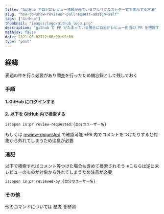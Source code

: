 ```yaml
---
title: "GitHub で自分にレビュー依頼が来ているプルリクエストを一覧で表示する方法"
slug: "how-to-show-reviewer-pullrequest-assign-self"
tags: ["GitHub"]
thumbnail: "images/logo/github_logo.png"
description: 'github で PR がたまっている場合に自分がレビュー担当の PR を把握する方法を調査した結果を備忘録として残しておく'
mathjax: false
date: 2021-06-02T12:00:00+09:00
type: "post"
---
```


## 経緯

表題の件を行う必要があり調査を行ったため備忘録として残しておく

### 手順

#### 1. GitHub にログインする

#### 2. 以下を GitHub 内で検索する

```bash
is:open is:pr review-requested:{自分のユーザー名}
```

もしくは [rewiew-requested](https://github.com/pulls/review-requested) で確認可能
※PR 内でコメントをつけたりすると対象から外れてしまうため注意が必要

### 追記

以下で検索すればコメント等つけた場合も含めて検索されそう
※こちらは逆に未レビューのものが対象から外れてしまうため注意が必要

```bash
is:open is:pr reviewed-by:{自分のユーザー名}
```

### その他

他のコマンドについては [参考](https://docs.github.com/ja/search-github/searching-on-github/searching-issues-and-pull-requests) を参照
